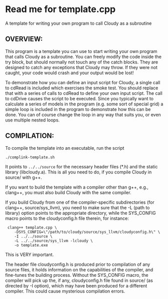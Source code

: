 # Read me for template.cpp 

A template for writing your own program to call Cloudy as a subroutine

OVERVIEW:
---------
This program is a template you can use to start writing your own
program that calls Cloudy as a subroutine. You can freely modify
the code inside the try block, but should normally not touch any
of the catch blocks. They are designed to catch any exceptions
that Cloudy may throw. If they were not caught, your code would
crash and your output would be lost!

To demonstrate how you can define an input script for Cloudy,
a single call to cdRead is included which exercises the smoke test.
You should replace that with a series of calls to cdRead to define
your own input script. The call to cdDrive causes the script to be
executed. Since you typically want to calculate a series of models
in the program (e.g. some sort of special grid) a simple loop is
included in the program to demonstrate how this can be done.
You can of course change the loop in any way that suits you,
or even use multiple nested loops.


COMPILATION:
------------
To compile the template into an executable, run the script
```
./complink-template.sh
```
It points to ```../../source``` for the necessary
header files (\*.h) and the static library (libcloudy.a).
This is all you need to do, if you compile Cloudy in source/ with g++.

If you want to build the template with a compiler other than g++,
e.g., clang++, you must also build Cloudy with the same compiler.

If you build Cloudy from one of the compiler-specific subdirectories
(for clang++, source/sys_llvm), you need to make sure that the -L
(path to library) option points to the appropriate directory, while
the SYS_CONFIG macro points to the cloudyconfig.h file therein, for
instance:
```
 clang++ template.cpp \
	-DSYS_CONFIG=\"/path/to/cloudy/source/sys_llvm/cloudyconfig.h\" \
	-I ../../source \
	-L ../../source/sys_llvm -lcloudy \
	-o template.exe
```

This is VERY important.

The header file cloudyconfig.h is produced prior to compilation
of any source files, it holds information on the capabilities of
the compiler, and fine-tunes the building process.  Without the
SYS_CONFIG macro, the compiler will pick up the, if any,
cloudyconfig.h file found in source/ (as directed by -I option),
which may have been produced for a different compiler.  This
could cause mysterious compilation errors.
